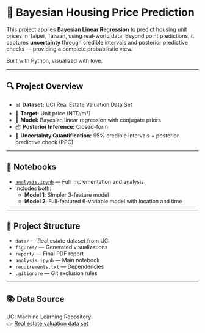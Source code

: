 # 🏡 Bayesian Housing Price Prediction

This project applies **Bayesian Linear Regression** to predict housing unit prices in Taipei, Taiwan, using real-world data. Beyond point predictions, it captures **uncertainty** through credible intervals and posterior predictive checks — providing a complete probabilistic view.

Built with Python, visualized with love.

---

## 🔍 Project Overview

- 📊 **Dataset:** UCI Real Estate Valuation Data Set
- 📍 **Target:** Unit price (NTD/m²)
- 🧠 **Model:** Bayesian linear regression with conjugate priors
- 📦 **Posterior Inference:** Closed-form
- 🎯 **Uncertainty Quantification:** 95% credible intervals + posterior predictive check (PPC)

---

## 🧪 Notebooks

- [`analysis.ipynb`](analysis.ipynb) — Full implementation and analysis
- Includes both:
  - **Model 1**: Simpler 3-feature model
  - **Model 2**: Full-featured 6-variable model with location and time

---

## 📁 Project Structure

- `data/` — Real estate dataset from UCI
- `figures/` — Generated visualizations
- `report/` — Final PDF report
- `analysis.ipynb` — Main notebook
- `requirements.txt` — Dependencies
- `.gitignore` — Git exclusion rules

---

## 📚 Data Source

UCI Machine Learning Repository:  
👉 [Real estate valuation data set](https://archive.ics.uci.edu/dataset/477/real+estate+valuation)

